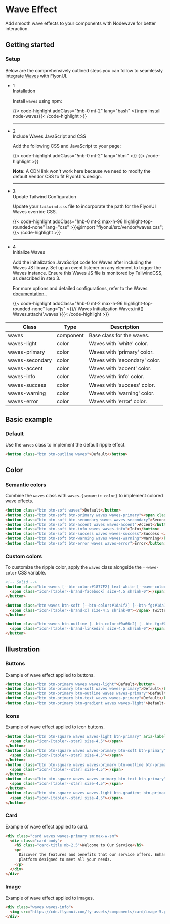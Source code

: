 # Wave Effect

Add smooth wave effects to your components with Nodewave for better interaction.

<!-------------------- Getting started -------------------->

## Getting started

<!-- Setup -->

### Setup

Below are the comprehensively outlined steps you can follow to seamlessly integrate <a href="https://fians.github.io/Waves/" target="_blank" class="link link-primary font-semibold">Waves</a> with FlyonUI.

<ul class="timeline timeline-snap-icon timeline-compact timeline-vertical w-full mb-12 ps-0">
  <!-- Installation -->
  <li class="mt-0 mb-0 ps-0">
    <div class="timeline-middle mb-2">
      <span class="text-base-content flex size-7 items-center justify-center rounded-full border border-base-content/20 font-semibold">
        1
      </span>
    </div>
    <div class="timeline-end mb-0 w-full rounded-lg p-4 m-0">
      <div class="text-base-content mb-3 font-semibold">Installation</div>
      <p>Install <code>waves</code> using npm:</p>
      {{< code-highlight addClass="!mb-0 mt-2" lang="bash" >}}npm install node-waves{{< /code-highlight >}}
    </div>
    <hr class="rounded-none border-transparent !w-0.5" />
  </li>

  <!-- Include Third-Party JS and CSS -->
  <li class="mt-0 mb-0 ps-0">
    <div class="timeline-middle mb-2">
      <span class="text-base-content flex size-7 items-center justify-center rounded-full border border-base-content/20 font-semibold">
        2
      </span>
    </div>
    <div class="timeline-end mb-0 w-full rounded-lg p-4 m-0">
      <div class="text-base-content mb-3 font-semibold">Include Waves JavaScript and CSS</div>
      <p>Add the following CSS and JavaScript to your page:</p>
      {{< code-highlight addClass="!mb-0 mt-2" lang="html" >}}
<head>
  <link rel="stylesheet" type="text/css" href="/path/to/waves.min.css" />
</head>
<body>
  <script type="text/javascript" src="../path/to/waves.min.js"></script>
</body>{{< /code-highlight >}}
<p class="!mt-4">
        <strong>Note:</strong> A CDN link won't work here because we need to modify the default Vendor CSS to fit FlyonUI's design.
      </p>
    </div>
    <hr class="!w-0.5 rounded-none border-transparent" />
  </li>

  <!-- Tailwind Configuration -->
  <li class="mt-0 mb-0 ps-0">
    <div class="timeline-middle mb-2">
      <span class="text-base-content flex size-7 items-center justify-center rounded-full border border-base-content/20 font-semibold">
        3
      </span>
    </div>
    <div class="timeline-end mb-0 w-full rounded-lg p-4 m-0">
      <div class="text-base-content mb-3 font-semibold">Update Tailwind Configuration</div>
     <p>Update your <code>tailwind.css</code> file to incorporate the path for the FlyonUI Waves override CSS.</p>
      {{< code-highlight addClass="!mb-0 mt-2 max-h-96 highlight-top-rounded-none" lang="css" >}}@import "flyonui/src/vendor/waves.css";{{< /code-highlight >}}
    </div>
    <hr class="!w-0.5 rounded-none border-transparent" />
  </li>

  <!-- Waves Initialization & Configuration -->
  <li class="mt-0 mb-0 ps-0">
    <div class="timeline-middle mb-2">
      <span class="text-base-content flex size-7 items-center justify-center rounded-full border border-base-content/20 font-semibold">
        4
      </span>
    </div>
    <div class="timeline-end mb-0 w-full rounded-lg p-4 m-0">
      <div class="text-base-content mb-3 font-semibold">Initialize Waves</div>
      <p>Add the initialization JavaScript code for Waves after including the Waves JS library. Set up an event listener on any element to trigger the Waves instance. Ensure this Waves JS file is monitored by TailwindCSS, as described in step 3.</p>
      <p>For more options and detailed configurations, refer to the Waves <a href="https://github.com/fians/Waves?tab=readme-ov-file#waves" class="link link-primary inline-flex items-center gap-1" target="_blank">documentation <span class="icon-[tabler--external-link]"></span></a>.</p>
      {{< code-highlight addClass="!mb-0 mt-2 max-h-96 highlight-top-rounded-none" lang="js" >}}// Waves Initialization
Waves.init()
Waves.attach('.waves'){{< /code-highlight >}}
    </div>
  </li>
</ul>

<!-- Class table -->

| Class | Type | Description |
| --- | --- | --- |
| waves | component | Base class for the waves. |
| waves-light | color | Waves with `white' color. |
| waves-primary | color | Waves with 'primary' color. |
| waves-secondary | color | Waves with 'secondary' color. |
| waves-accent | color | Waves with 'accent' color. |
| waves-info | color | Waves with 'info' color. |
| waves-success | color | Waves with 'success' color. |
| waves-warning | color | Waves with 'warning' color. |
| waves-error | color | Waves with 'error' color. |


<!-------------------- Basic example -------------------->

## Basic example

<!-- Default -->

### Default

Use the `waves` class to implement the default ripple effect.

```html
<button class="btn btn-outline waves">Default</button>
```

<!-------------------- Color -------------------->

## Color

<!-- Semantic colors -->

### Semantic colors

Combine the `waves` class with `waves-{semantic color}` to implement colored wave effects.

```html
<button class="btn btn-soft waves">Default</button>
<button class="btn btn-soft btn-primary waves waves-primary"><span class="waves-ripple"></span>Primary</button>
<button class="btn btn-soft btn-secondary waves waves-secondary">Secondary</button>
<button class="btn btn-soft btn-accent waves waves-accent">Accent</button>
<button class="btn btn-soft btn-info waves waves-info">Info</button>
<button class="btn btn-soft btn-success waves waves-success">Success </button>
<button class="btn btn-soft btn-warning waves waves-warning">Warning</button>
<button class="btn btn-soft btn-error waves waves-error">Error</button>
```

<!-- Custom colors -->

### Custom colors

To customize the ripple color, apply the `waves` class alongside the `--wave-color` CSS variable.

```html
<!-- Solid -->
<button class="btn waves [--btn-color:#1877F2] text-white [--wave-color:#ffffff5e]">
  <span class="icon-[tabler--brand-facebook] size-4.5 shrink-0"></span> Facebook <span class="waves-ripple"></span>
</button>

<button class="btn waves btn-soft [--btn-color:#1da1f2] [--btn-fg:#1da1f2] [--wave-color:#4a87d766]">
  <span class="icon-[tabler--brand-x] size-4.5 shrink-0"></span> Twitter
</button>

<button class="btn waves btn-outline [--btn-color:#0a66c2] [--btn-fg:#0a66c2] [--wave-color:#0a66c250]">
  <span class="icon-[tabler--brand-linkedin] size-4.5 shrink-0"></span> LinkedIn
</button>
```

<!-------------------- Illustration -------------------->

## Illustration

<!-- Buttons -->

### Buttons

Example of wave effect applied to buttons.

```html
<button class="btn btn-primary waves waves-light">Default</button>
<button class="btn btn-primary btn-soft waves waves-primary">Default</button>
<button class="btn btn-primary btn-outline waves waves-primary">Default</button>
<button class="btn btn-primary btn-text waves waves-primary">Default</button>
<button class="btn btn-primary btn-gradient waves waves-light">Default</button>
```

<!-- Icons -->

### Icons

Example of wave effect applied to icon buttons.

```html
<button class="btn btn-square waves waves-light btn-primary" aria-label="Icon Button">
  <span class="icon-[tabler--star] size-4.5"></span>
</button>
<button class="btn btn-square waves waves-primary btn-soft btn-primary" aria-label="Soft Icon Button">
  <span class="icon-[tabler--star] size-4.5"></span>
</button>
<button class="btn btn-square waves waves-primary btn-outline btn-primary" aria-label="Outline Icon Button">
  <span class="icon-[tabler--star] size-4.5"></span>
</button>
<button class="btn btn-square waves waves-primary btn-text btn-primary" aria-label="Outline Icon Button">
  <span class="icon-[tabler--star] size-4.5"></span>
</button>
<button class="btn btn-square waves waves-light btn-gradient btn-primary" aria-label="Gradient Icon Button">
  <span class="icon-[tabler--star] size-4.5"></span>
</button>
```

<!-- Card -->

### Card

Example of wave effect applied to card.

```html
<div class="card waves waves-primary sm:max-w-sm">
  <div class="card-body">
    <h5 class="card-title mb-2.5">Welcome to Our Service</h5>
    <p>
      Discover the features and benefits that our service offers. Enhance your experience with our user-friendly
      platform designed to meet all your needs.
    </p>
  </div>
</div>
```

<!-- Image -->

### Image

Example of wave effect applied to images.

```html
<div class="waves waves-info">
  <img src="https://cdn.flyonui.com/fy-assets/components/card/image-5.png" alt="flower image" />
</div>
```
